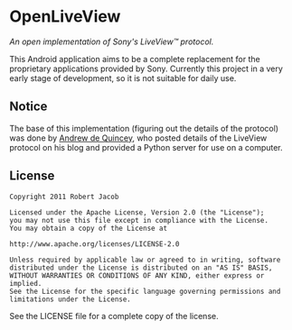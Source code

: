 OpenLiveView
============
*An open implementation of Sony's LiveView&trade; protocol.*

This Android application aims to be a complete replacement for the proprietary applications provided by Sony. Currently this project in a very early stage of development, so it is not suitable for daily use.

Notice
------
The base of this implementation (figuring out the details of the protocol) was done by [Andrew de Quincey][adq], who posted details of the LiveView protocol on his blog and provided a Python server for use on a computer.

License
-------
    Copyright 2011 Robert Jacob

    Licensed under the Apache License, Version 2.0 (the "License");
    you may not use this file except in compliance with the License.
    You may obtain a copy of the License at

    http://www.apache.org/licenses/LICENSE-2.0

    Unless required by applicable law or agreed to in writing, software
    distributed under the License is distributed on an "AS IS" BASIS,
    WITHOUT WARRANTIES OR CONDITIONS OF ANY KIND, either express or implied.
    See the License for the specific language governing permissions and
    limitations under the License.

See the LICENSE file for a complete copy of the license.


[adq]: http://adq.livejournal.com/
